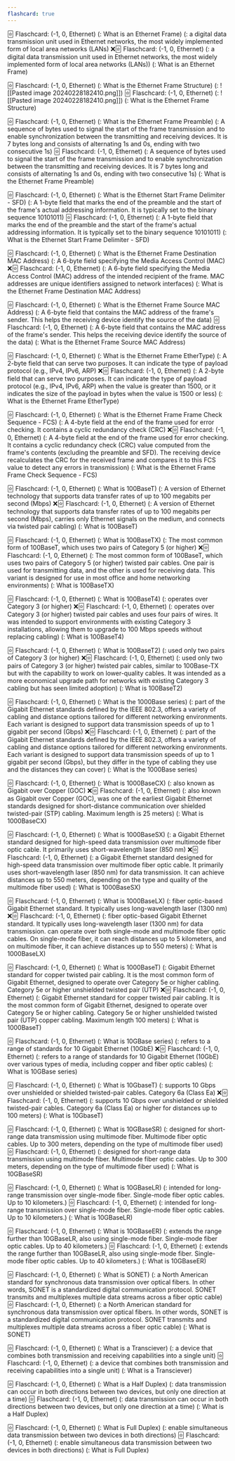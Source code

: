 ```yaml
---
flashcard: true
---
```



🃟 Flaschcard: (-1, 0, Ethernet) (: What is an Ethernet Frame) (: a digital data transmission unit used in Ethernet networks, the most widely implemented form of local area networks (LANs)
❌️🃟 Flaschcard: (-1, 0, Ethernet) (: a digital data transmission unit used in Ethernet networks, the most widely implemented form of local area networks (LANs)) (: What is an Ethernet Frame)

🃟 Flaschcard: (-1, 0, Ethernet) (: What is the Ethernet Frame Structure) (: ![[Pasted image 20240228182410.png]])
🃟 Flaschcard: (-1, 0, Ethernet) (: ![[Pasted image 20240228182410.png]]) (: What is the Ethernet Frame Structure)

🃟 Flaschcard: (-1, 0, Ethernet) (: What is the Ethernet Frame Preamble) (: A sequence of bytes used to signal the start of the frame transmission and to enable synchronization between the transmitting and receiving devices. It is 7 bytes long and consists of alternating 1s and 0s, ending with two consecutive 1s)
🃟 Flaschcard: (-1, 0, Ethernet) (: A sequence of bytes used to signal the start of the frame transmission and to enable synchronization between the transmitting and receiving devices. It is 7 bytes long and consists of alternating 1s and 0s, ending with two consecutive 1s) (: What is the Ethernet Frame Preamble)

🃟 Flaschcard: (-1, 0, Ethernet) (: What is the Ethernet Start Frame Delimiter - SFD) (: A 1-byte field that marks the end of the preamble and the start of the frame's actual addressing information. It is typically set to the binary sequence 10101011)
🃟 Flaschcard: (-1, 0, Ethernet) (: A 1-byte field that marks the end of the preamble and the start of the frame's actual addressing information. It is typically set to the binary sequence 10101011) (: What is the Ethernet Start Frame Delimiter - SFD)

🃟 Flaschcard: (-1, 0, Ethernet) (: What is the Ethernet Frame Destination MAC Address) (: A 6-byte field specifying the Media Access Control (MAC)
❌️🃟 Flaschcard: (-1, 0, Ethernet) (: A 6-byte field specifying the Media Access Control (MAC) address of the intended recipient of the frame. MAC addresses are unique identifiers assigned to network interfaces) (: What is the Ethernet Frame Destination MAC Address)

🃟 Flaschcard: (-1, 0, Ethernet) (: What is the Ethernet Frame Source MAC Address) (: A 6-byte field that contains the MAC address of the frame's sender. This helps the receiving device identify the source of the data)
🃟 Flaschcard: (-1, 0, Ethernet) (: A 6-byte field that contains the MAC address of the frame's sender. This helps the receiving device identify the source of the data) (: What is the Ethernet Frame Source MAC Address)

🃟 Flaschcard: (-1, 0, Ethernet) (: What is the Ethernet Frame EtherType) (: A 2-byte field that can serve two purposes. It can indicate the type of payload protocol (e.g., IPv4, IPv6, ARP)
❌️🃟 Flaschcard: (-1, 0, Ethernet) (: A 2-byte field that can serve two purposes. It can indicate the type of payload protocol (e.g., IPv4, IPv6, ARP) when the value is greater than 1500, or it indicates the size of the payload in bytes when the value is 1500 or less) (: What is the Ethernet Frame EtherType)

🃟 Flaschcard: (-1, 0, Ethernet) (: What is the Ethernet Frame Frame Check Sequence - FCS) (: A 4-byte field at the end of the frame used for error checking. It contains a cyclic redundancy check (CRC)
❌️🃟 Flaschcard: (-1, 0, Ethernet) (: A 4-byte field at the end of the frame used for error checking. It contains a cyclic redundancy check (CRC) value computed from the frame's contents (excluding the preamble and SFD). The receiving device recalculates the CRC for the received frame and compares it to this FCS value to detect any errors in transmission) (: What is the Ethernet Frame Frame Check Sequence - FCS)

🃟 Flaschcard: (-1, 0, Ethernet) (: What is 100BaseT) (: A version of Ethernet technology that supports data transfer rates of up to 100 megabits per second (Mbps)
❌️🃟 Flaschcard: (-1, 0, Ethernet) (: A version of Ethernet technology that supports data transfer rates of up to 100 megabits per second (Mbps), carries only Ethernet signals on the medium, and connects via twisted pair cabling) (: What is 100BaseT)

🃟 Flaschcard: (-1, 0, Ethernet) (: What is 100BaseTX) (: The most common form of 100BaseT, which uses two pairs of Category 5 (or higher)
❌️🃟 Flaschcard: (-1, 0, Ethernet) (: The most common form of 100BaseT, which uses two pairs of Category 5 (or higher) twisted pair cables. One pair is used for transmitting data, and the other is used for receiving data. This variant is designed for use in most office and home networking environments) (: What is 100BaseTX)

🃟 Flaschcard: (-1, 0, Ethernet) (: What is 100BaseT4) (: operates over Category 3 (or higher)
❌️🃟 Flaschcard: (-1, 0, Ethernet) (: operates over Category 3 (or higher) twisted pair cables and uses four pairs of wires. It was intended to support environments with existing Category 3 installations, allowing them to upgrade to 100 Mbps speeds without replacing cabling) (: What is 100BaseT4)

🃟 Flaschcard: (-1, 0, Ethernet) (: What is 100BaseT2) (: used only two pairs of Category 3 (or higher)
❌️🃟 Flaschcard: (-1, 0, Ethernet) (: used only two pairs of Category 3 (or higher) twisted pair cables, similar to 100Base-TX but with the capability to work on lower-quality cables. It was intended as a more economical upgrade path for networks with existing Category 3 cabling but has seen limited adoption) (: What is 100BaseT2)

🃟 Flaschcard: (-1, 0, Ethernet) (: What is the 1000Base series) (: part of the Gigabit Ethernet standards defined by the IEEE 802.3, offers a variety of cabling and distance options tailored for different networking environments. Each variant is designed to support data transmission speeds of up to 1 gigabit per second (Gbps)
❌️🃟 Flaschcard: (-1, 0, Ethernet) (: part of the Gigabit Ethernet standards defined by the IEEE 802.3, offers a variety of cabling and distance options tailored for different networking environments. Each variant is designed to support data transmission speeds of up to 1 gigabit per second (Gbps), but they differ in the type of cabling they use and the distances they can cover) (: What is the 1000Base series)

🃟 Flaschcard: (-1, 0, Ethernet) (: What is 1000BaseCX) (: also known as Gigabit over Copper (GOC)
❌️🃟 Flaschcard: (-1, 0, Ethernet) (: also known as Gigabit over Copper (GOC), was one of the earliest Gigabit Ethernet standards designed for short-distance communication over shielded twisted-pair (STP) cabling. Maximum length is 25 meters) (: What is 1000BaseCX)

🃟 Flaschcard: (-1, 0, Ethernet) (: What is 1000BaseSX) (: a Gigabit Ethernet standard designed for high-speed data transmission over multimode fiber optic cable. It primarily uses short-wavelength laser (850 nm)
❌️🃟 Flaschcard: (-1, 0, Ethernet) (: a Gigabit Ethernet standard designed for high-speed data transmission over multimode fiber optic cable. It primarily uses short-wavelength laser (850 nm) for data transmission.  It can achieve distances up to 550 meters, depending on the type and quality of the multimode fiber used) (: What is 1000BaseSX)

🃟 Flaschcard: (-1, 0, Ethernet) (: What is 1000BaseLX) (: fiber optic-based Gigabit Ethernet standard.  It typically uses long-wavelength laser (1300 nm)
❌️🃟 Flaschcard: (-1, 0, Ethernet) (: fiber optic-based Gigabit Ethernet standard.  It typically uses long-wavelength laser (1300 nm) for data transmission.  can operate over both single-mode and multimode fiber optic cables.  On single-mode fiber, it can reach distances up to 5 kilometers, and on multimode fiber, it can achieve distances up to 550 meters) (: What is 1000BaseLX)

🃟 Flaschcard: (-1, 0, Ethernet) (: What is 1000BaseT) (: Gigabit Ethernet standard for copper twisted pair cabling. It is the most common form of Gigabit Ethernet, designed to operate over Category 5e or higher cabling.  Category 5e or higher unshielded twisted pair (UTP)
❌️🃟 Flaschcard: (-1, 0, Ethernet) (: Gigabit Ethernet standard for copper twisted pair cabling. It is the most common form of Gigabit Ethernet, designed to operate over Category 5e or higher cabling.  Category 5e or higher unshielded twisted pair (UTP) copper cabling.  Maximum length 100 meters) (: What is 1000BaseT)

🃟 Flaschcard: (-1, 0, Ethernet) (: What is 10GBase series) (: refers to a range of standards for 10 Gigabit Ethernet (10GbE)
❌️🃟 Flaschcard: (-1, 0, Ethernet) (: refers to a range of standards for 10 Gigabit Ethernet (10GbE) over various types of media, including copper and fiber optic cables) (: What is 10GBase series)

🃟 Flaschcard: (-1, 0, Ethernet) (: What is 10GbaseT) (: supports 10 Gbps over unshielded or shielded twisted-pair cables.  Category 6a (Class Ea)
❌️🃟 Flaschcard: (-1, 0, Ethernet) (: supports 10 Gbps over unshielded or shielded twisted-pair cables.  Category 6a (Class Ea) or higher for distances up to 100 meters) (: What is 10GbaseT)

🃟 Flaschcard: (-1, 0, Ethernet) (: What is 10GBaseSR) (: designed for short-range data transmission using multimode fiber. Multimode fiber optic cables.  Up to 300 meters, depending on the type of multimode fiber used)
🃟 Flaschcard: (-1, 0, Ethernet) (: designed for short-range data transmission using multimode fiber. Multimode fiber optic cables.  Up to 300 meters, depending on the type of multimode fiber used) (: What is 10GBaseSR)

🃟 Flaschcard: (-1, 0, Ethernet) (: What is 10GBaseLR) (: intended for long-range transmission over single-mode fiber.  Single-mode fiber optic cables. Up to 10 kilometers.)
🃟 Flaschcard: (-1, 0, Ethernet) (: intended for long-range transmission over single-mode fiber.  Single-mode fiber optic cables. Up to 10 kilometers.) (: What is 10GBaseLR)

🃟 Flaschcard: (-1, 0, Ethernet) (: What is 10GBaseER) (: extends the range further than 10GBaseLR, also using single-mode fiber.  Single-mode fiber optic cables.  Up to 40 kilometers.)
🃟 Flaschcard: (-1, 0, Ethernet) (: extends the range further than 10GBaseLR, also using single-mode fiber.  Single-mode fiber optic cables.  Up to 40 kilometers.) (: What is 10GBaseER)

🃟 Flaschcard: (-1, 0, Ethernet) (: What is SONET) (: a North American standard for synchronous data transmission over optical fibers. In other words, SONET is a standardized digital communication protocol. SONET transmits and multiplexes multiple data streams across a fiber optic cable)
🃟 Flaschcard: (-1, 0, Ethernet) (: a North American standard for synchronous data transmission over optical fibers. In other words, SONET is a standardized digital communication protocol. SONET transmits and multiplexes multiple data streams across a fiber optic cable) (: What is SONET)

🃟 Flaschcard: (-1, 0, Ethernet) (: What is a Transciever) (: a device that combines both transmission and receiving capabilities into a single unit)
🃟 Flaschcard: (-1, 0, Ethernet) (: a device that combines both transmission and receiving capabilities into a single unit) (: What is a Transciever)

🃟 Flaschcard: (-1, 0, Ethernet) (: What is a Half Duplex) (: data transmission can occur in both directions between two devices, but only one direction at a time)
🃟 Flaschcard: (-1, 0, Ethernet) (: data transmission can occur in both directions between two devices, but only one direction at a time) (: What is a Half Duplex)

🃟 Flaschcard: (-1, 0, Ethernet) (: What is Full Duplex) (: enable simultaneous data transmission between two devices in both directions)
🃟 Flaschcard: (-1, 0, Ethernet) (: enable simultaneous data transmission between two devices in both directions) (: What is Full Duplex)





